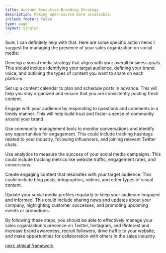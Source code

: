 ```yaml
---
title: Account Executive Branding Strategy
description: Making open-source more accessible.
include_footer: false
type: page
layout: single2
---
```



Sure, I can definitely help with that. Here are some specific action items I suggest for managing the presence of your sales organization on social media:

Develop a social media strategy that aligns with your overall business goals. This should include identifying your target audience, defining your brand voice, and outlining the types of content you want to share on each platform.

Set up a content calendar to plan and schedule posts in advance. This will help you stay organized and ensure that you are consistently posting fresh content.

Engage with your audience by responding to questions and comments in a timely manner. This will help build trust and foster a sense of community around your brand.

Use community management tools to monitor conversations and identify any opportunities for engagement. This could include tracking hashtags related to your industry, following influencers, and joining relevant Twitter chats.

Use analytics to measure the success of your social media campaigns. This could include tracking metrics like website traffic, engagement rates, and conversions.

Create engaging content that resonates with your target audience. This could include blog posts, infographics, videos, and other types of visual content.

Update your social media profiles regularly to keep your audience engaged and informed. This could include sharing news and updates about your company, highlighting customer successes, and promoting upcoming events or promotions.

By following these steps, you should be able to effectively manage your sales organization's presence on Twitter, Instagram, and Pinterest and increase brand awareness, recruit followers, drive traffic to your website, and make opportunities for collaboration with others in the sales industry.


<a href="https://workdojos.com/accountexecutive/ethics">next: ethical framework</a>
